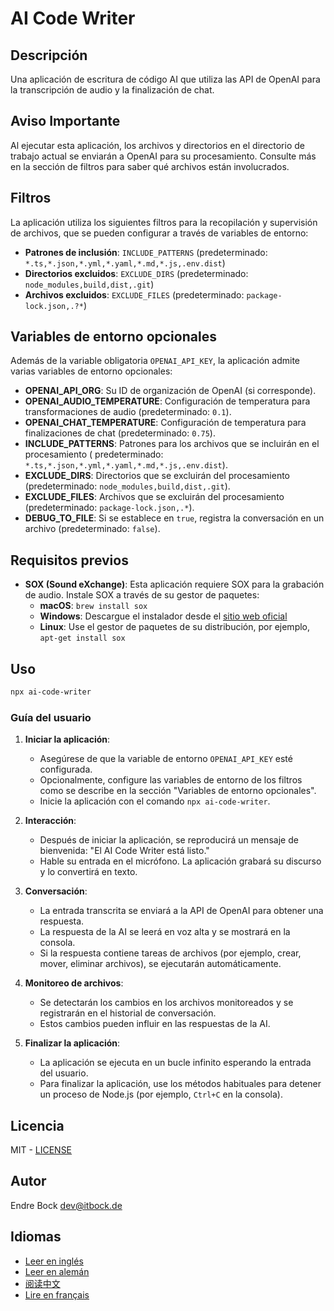 # AI Code Writer

## Descripción

Una aplicación de escritura de código AI que utiliza las API de OpenAI para la transcripción de audio y la finalización
de chat.

## Aviso Importante

Al ejecutar esta aplicación, los archivos y directorios en el directorio de trabajo actual se enviarán a OpenAI para su
procesamiento. Consulte más en la sección de filtros para saber qué archivos están involucrados.

## Filtros

La aplicación utiliza los siguientes filtros para la recopilación y supervisión de archivos, que se pueden configurar a
través de variables de entorno:

- **Patrones de inclusión**: `INCLUDE_PATTERNS` (predeterminado: `*.ts,*.json,*.yml,*.yaml,*.md,*.js,.env.dist`)
- **Directorios excluidos**: `EXCLUDE_DIRS` (predeterminado: `node_modules,build,dist,.git`)
- **Archivos excluidos**: `EXCLUDE_FILES` (predeterminado: `package-lock.json,.?*`)

## Variables de entorno opcionales

Además de la variable obligatoria `OPENAI_API_KEY`, la aplicación admite varias variables de entorno opcionales:

- **OPENAI_API_ORG**: Su ID de organización de OpenAI (si corresponde).
- **OPENAI_AUDIO_TEMPERATURE**: Configuración de temperatura para transformaciones de audio (predeterminado: `0.1`).
- **OPENAI_CHAT_TEMPERATURE**: Configuración de temperatura para finalizaciones de chat (predeterminado: `0.75`).
- **INCLUDE_PATTERNS**: Patrones para los archivos que se incluirán en el procesamiento (
  predeterminado: `*.ts,*.json,*.yml,*.yaml,*.md,*.js,.env.dist`).
- **EXCLUDE_DIRS**: Directorios que se excluirán del procesamiento (predeterminado: `node_modules,build,dist,.git`).
- **EXCLUDE_FILES**: Archivos que se excluirán del procesamiento (predeterminado: `package-lock.json,.*`).
- **DEBUG_TO_FILE**: Si se establece en `true`, registra la conversación en un archivo (predeterminado: `false`).

## Requisitos previos

- **SOX (Sound eXchange)**: Esta aplicación requiere SOX para la grabación de audio. Instale SOX a través de su gestor
  de paquetes:
    - **macOS**: `brew install sox`
    - **Windows**: Descargue el instalador desde el [sitio web oficial](http://sox.sourceforge.net/)
    - **Linux**: Use el gestor de paquetes de su distribución, por ejemplo, `apt-get install sox`

## Uso

```sh
npx ai-code-writer
```

### Guía del usuario

1. **Iniciar la aplicación**:
    - Asegúrese de que la variable de entorno `OPENAI_API_KEY` esté configurada.
    - Opcionalmente, configure las variables de entorno de los filtros como se describe en la sección "Variables de
      entorno opcionales".
    - Inicie la aplicación con el comando `npx ai-code-writer`.

2. **Interacción**:
    - Después de iniciar la aplicación, se reproducirá un mensaje de bienvenida: "El AI Code Writer está listo."
    - Hable su entrada en el micrófono. La aplicación grabará su discurso y lo convertirá en texto.

3. **Conversación**:
    - La entrada transcrita se enviará a la API de OpenAI para obtener una respuesta.
    - La respuesta de la AI se leerá en voz alta y se mostrará en la consola.
    - Si la respuesta contiene tareas de archivos (por ejemplo, crear, mover, eliminar archivos), se ejecutarán
      automáticamente.

4. **Monitoreo de archivos**:
    - Se detectarán los cambios en los archivos monitoreados y se registrarán en el historial de conversación.
    - Estos cambios pueden influir en las respuestas de la AI.

5. **Finalizar la aplicación**:
    - La aplicación se ejecuta en un bucle infinito esperando la entrada del usuario.
    - Para finalizar la aplicación, use los métodos habituales para detener un proceso de Node.js (por ejemplo, `Ctrl+C`
      en la consola).

## Licencia

MIT - [LICENSE](./LICENSE)

## Autor

Endre Bock <dev@itbock.de>

## Idiomas

- [Leer en inglés](./README.md)
- [Leer en alemán](./README_de.md)
- [阅读中文](./README_zh.md)
- [Lire en français](./README_fr.md)
